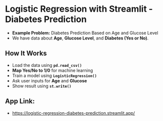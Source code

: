 # Logistic Regression with Streamlit - Diabetes Prediction
* **Example Problem:** Diabetes Prediction Based on Age and Glucose Level
* We have data about **Age**, **Glucose Level**, and **Diabetes (Yes or No)**.
## How It Works
* Load the data using **`pd.read_csv()`**
* **Map Yes/No to 1/0** for machine learning
* Train a model using **`LogisticRegression()`**
* Ask user inputs for **Age** and **Glucose**
* Show result using **`st.write()`**
## App Link: 
* https://logistic-regression-diabetes-prediction.streamlit.app/
